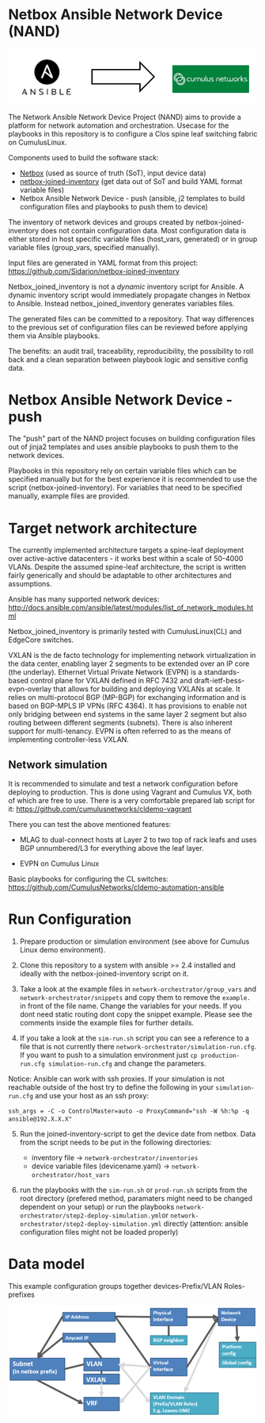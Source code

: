 Netbox Ansible Network Device (NAND)
====================================
![script](images/ansible2cumulus.png)

The Network Ansible Network Device Project (NAND) aims to provide a platform 
for network automation and orchestration. Usecase for the playbooks in this 
repository is to configure a Clos spine leaf switching fabric on CumulusLinux. 

Components used to build the software stack:

 - [Netbox](https://github.com/digitalocean/netbox) (used as source of truth (SoT), input device data)
 - [netbox-joined-inventory](https://github.com/Sidarion/netbox-joined-inventory) 
   (get data out of SoT and build YAML format variable files)
 - Netbox Ansible Network Device - push (ansible, j2 templates to build configuration 
   files and playbooks to push them to device)

The inventory of network devices and groups created by netbox-joined-inventory does not 
contain configuration data. Most configuration data is either stored in host 
specific variable files (host_vars, generated) or in group variable files 
(group_vars, specified manually).

Input files are generated in YAML format from this project:
<https://github.com/Sidarion/netbox-joined-inventory>

Netbox_joined_inventory is not a *dynamic* inventory script for Ansible.
A dynamic inventory script would immediately propagate changes in Netbox
to Ansible. Instead netbox_joined_inventory generates variables files.

The generated files can be committed to a repository. That way
differences to the previous set of configuration files can be reviewed
before applying them via Ansible playbooks.

The benefits: an audit trail, traceability, reproducibility,
the possibility to roll back and a clean separation between playbook
logic and sensitive config data.

Netbox Ansible Network Device - push
====================================
The "push" part of the NAND project focuses on building configuration files 
out of jinja2 templates and uses ansible playbooks to push them to the network 
devices. 

Playbooks in this repository rely on certain variable files which 
can be specified manually but for the best experience it is recommended to 
use the script (netbox-joined-inventory). For variables that need to be specified 
manually, example files are provided.

Target network architecture
===========================
The currently implemented architecture targets a spine-leaf deployment
over active-active datacenters - it works best within a scale of 50-4000
VLANs. Despite the assumed spine-leaf architecture, the script is
written fairly generically and should be adaptable to other
architectures and assumptions.

Ansible has many supported network devices:
<http://docs.ansible.com/ansible/latest/modules/list_of_network_modules.html>

Netbox_joined_inventory is primarily tested with CumulusLinux(CL) and
EdgeCore switches.

VXLAN is the de facto technology for implementing network virtualization
in the data center, enabling layer 2 segments to be extended over an IP
core (the underlay).  Ethernet Virtual Private Network (EVPN) is a
standards-based control plane for VXLAN defined in RFC 7432 and
draft-ietf-bess-evpn-overlay that allows for building and deploying
VXLANs at scale. It relies on multi-protocol BGP (MP-BGP) for exchanging
information and is based on BGP-MPLS IP VPNs (RFC 4364). It has
provisions to enable not only bridging between end systems in the same
layer 2 segment but also routing between different segments (subnets).
There is also inherent support for multi-tenancy. EVPN is often referred
to as the means of implementing controller-less VXLAN.

Network simulation
------------------
It is recommended to simulate and test a network configuration before deploying to
production. This is done using Vagrant and Cumulus VX, both of which are
free to use. There is a very comfortable prepared lab script for it:
<https://github.com/cumulusnetworks/cldemo-vagrant>

There you can test the above mentioned features:

- MLAG to dual-connect hosts at Layer 2 to two top of rack leafs and
  uses BGP unnumbered/L3 for everything above the leaf layer.

- EVPN on Cumulus Linux

Basic playbooks for configuring the CL switches:
<https://github.com/CumulusNetworks/cldemo-automation-ansible>

Run Configuration
=================
1. Prepare production or simulation environment (see above for Cumulus Linux 
   demo environment).

2. Clone this repository to a system with ansible >= 2.4 installed and ideally 
   with the netbox-joined-inventory script on it.

3. Take a look at the example files in `network-orchestrator/group_vars` and 
   `network-orchestrator/snippets` and copy them to remove the `example.` in front 
   of the file name. Change the variables for your needs. If you dont need static 
   routing dont copy the snippet example. Please see the comments inside the example 
   files for further details.

4. If you take a look at the `sim-run.sh` script you can see a reference to a 
   file that is not currently there `network-orchestrator/simulation-run.cfg`. If 
   you want to push to a simulation environment just `cp production-run.cfg simulation-run.cfg` 
   and change the parameters.

Notice: Ansible can work with ssh proxies. If your simulation is not reachable outside of the 
host try to define the following in your `simulation-run.cfg` and use your host as an ssh proxy:

    ssh_args = -C -o ControlMaster=auto -o ProxyCommand="ssh -W %h:%p -q ansible@192.X.X.X"

5. Run the joined-inventory-script to get the device date from netbox. Data from the script 
   needs to be put in the following directories:

   - inventory file -> `network-orchestrator/inventories`
   - device variable files (devicename.yaml) -> `network-orchestrator/host_vars`

6. run the playbooks with the `sim-run.sh` or `prod-run.sh` scripts from the root directory 
   (prefered method, paramaters might need to be changed dependent on your setup) or run the 
   playbooks `network-orchestrator/step2-deploy-simulation.yml`or `network-orchestrator/step2-deploy-simulation.yml` 
   directly (attention: ansible configuration files might not be loaded properly)

Data model
==========
This example configuration groups together devices-Prefix/VLAN Roles-prefixes

![model](images/model.png)
